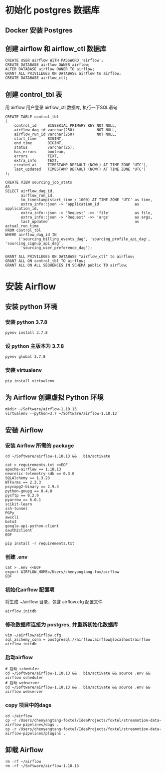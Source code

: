 # 初始化 postgres 数据库

## Docker 安装 Postgres

## 创建 airflow 和 airflow_ctl 数据库

```postgresql
CREATE USER airflow WITH PASSWORD 'airflow';
CREATE DATABASE airflow OWNER airflow;
ALTER DATABASE airflow OWNER TO airflow;
GRANT ALL PRIVILEGES ON DATABASE airflow to airflow;
CREATE DATABASE airflow_ctl;
```

## 创建 control_tbl 表

用 airflow 用户登录 airflow_ctl 数据库, 执行一下SQL语句

```postgresql
CREATE TABLE control_tbl
(
    control_id     BIGSERIAL PRIMARY KEY NOT NULL,
    airflow_dag_id varchar(250)          NOT NULL,
    airflow_run_id varchar(250)          NOT NULL,
    start_time     BIGINT,
    end_time       BIGINT,
    status         varchar(25),
    has_errors     boolean,
    errors         TEXT,
    extra_info     TEXT,
    created_at     TIMESTAMP DEFAULT (NOW() AT TIME ZONE 'UTC'),
    last_updated   TIMESTAMP DEFAULT (NOW() AT TIME ZONE 'UTC')
);

CREATE VIEW sourcing_job_stats
AS
SELECT airflow_dag_id,
       airflow_run_id,
       to_timestamp(start_time / 1000) AT TIME ZONE 'UTC' as time,
       extra_info::json -> 'application_id'               as application_id,
       extra_info::json -> 'Request' ->> 'file'           as file,
       extra_info::json -> 'Request' ->> 'args'           as args,
       last_updated                                       as actual_run_time
FROM control_tbl
WHERE airflow_dag_id IN
      ('sourcing_billing_events_dag', 'sourcing_profile_api_dag', 'sourcing_signup_api_dag',
       'sourcing_user_preference_dag');

GRANT ALL PRIVILEGES ON DATABASE "airflow_ctl" to airflow;
GRANT ALL ON control_tbl TO airflow;
GRANT ALL ON ALL SEQUENCES IN SCHEMA public TO airflow;
```

# 安装 Airflow
## 安装 python 环境
### 安装 python 3.7.8
```shell
pyenv install 3.7.8
```

### 设 python 主版本为 3.7.8
```shell
pyenv global 3.7.8
```

### 安装 virtualenv
```shell
pip install virtualenv
```

## 为 Airflow 创建虚拟 Python 环境
```shell
mkdir ~/Software/airflow-1.10.13
virtualenv --python=3.7 ~/Software/airflow-1.10.13
```

## 安装 Airflow
### 安装 Airflow 所需的 package
```shell
cd ~/Software/airflow-1.10.13 && . bin/activate
   
cat > requirements.txt <<EOF
apache-airflow == 1.10.13
newrelic-telemetry-sdk == 0.3.0
SQLAlchemy == 1.3.23
WTForms == 2.3.3
psycopg2-binary == 2.9.3
python-gnupg == 0.4.8 
pysftp == 0.2.9
pyarrow == 6.0.1 
scikit-learn
ssh-tunnel
PGPy
awscli
boto3
google-api-python-client
oauth2client
EOF

pip install -r requirements.txt
```

### 创建 .env
```shell
cat > .env <<EOF
export AIRFLOW_HOME=/Users/chenyangtang-fox/airflow
EOF
```

### 初始化airflow 配置项
将生成 ~/airflow 目录，包含 airflow.cfg 配置文件
```shell
airflow initdb
```

### 修改数据库连接为 postgres, 并重新初始化数据库
```shell
vim ~/airflow/airflow.cfg
sql_alchemy_conn = postgresql://airflow:airflow@localhost/airflow
airflow initdb
```

### 启动airflow
```shell
# 启动 scheduler 
cd ~/Software/airflow-1.10.13 && . bin/activate && source .env && airflow scheduler 
# 启动 webserver 
cd ~/Software/airflow-1.10.13 && . bin/activate && source .env && airflow webserver 
```

### copy 项目中的dags
```shell
cd ~/airflow 
cp -r /Users/chenyangtang-foxtel/IdeaProjects/foxtel/streamotion-data-airflow-pipelines/dags .
cp -r /Users/chenyangtang-foxtel/IdeaProjects/foxtel/streamotion-data-airflow-pipelines/plugins .
```

## 卸载 Airflow 

```shell
rm -rf ~/airflow
rm -rf ~/Software/airflow-1.10.13 
```
    

    

    